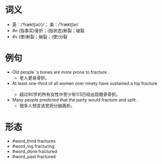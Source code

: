 # 词义
- 英：/ˈfræktʃə(r)/； 美：/ˈfræktʃər/
- #n (指事实)骨折；(指状态)断裂；破裂
- #v (使)断裂；破裂；(使)分裂
# 例句
- Old people 's bones are more prone to fracture .
	- 老人更易骨折。
- At least one-third of all women over ninety have sustained a hip fracture .
	- 超过90岁的所有女性中至少有1\/3已经出现髋骨骨折。
- Many people predicted that the party would fracture and split .
	- 很多人预言该党将分崩离析。
# 形态
- #word_third fractures
- #word_ing fracturing
- #word_done fractured
- #word_past fractured

